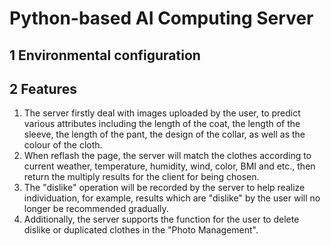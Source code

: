 # Python-based AI Computing Server

## 1 Environmental configuration

## 2 Features
1. The server firstly deal with images uploaded by the user, to predict various attributes including the length of the coat, the length of the sleeve, the length of the pant, the design of the collar, as well as the colour of the cloth. 
2. When reflash the page, the server will match the clothes according to current weather, temperature, humidity, wind, color, BMI and etc., then return the multiply results for the client for being chosen.
3. The "dislike" operation will be recorded by the server to help realize individuation, for example, results which are "dislike" by the user will no longer be recommended gradually.
4. Additionally, the server supports the function for the user to delete dislike or duplicated clothes in the "Photo Management".
